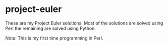 project-euler
=============

These are my Project Euler solutions.  Most of the solutions are solved using Perl the remaining are solved using Python.

Note: This is my first time programming in Perl.

